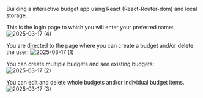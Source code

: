 Building a interactive budget app using React (React-Router-dom) and local storage. 

This is the login page to which you will enter your preferred name:
![2025-03-17 (4)](https://github.com/user-attachments/assets/f6dcd612-d495-4ba2-b5c2-7d51594bc889)

You are directed to the page where you can create a budget and/or delete the user:
![2025-03-17 (1)](https://github.com/user-attachments/assets/9dba31a3-243f-4d92-804f-e8521641e511)

You can create multiple budgets and see existing budgets:
![2025-03-17 (2)](https://github.com/user-attachments/assets/824af299-4ffe-4da9-8c14-cee115e3a664)

You can edit and delete whole budgets and/or individual budget items. 
![2025-03-17 (3)](https://github.com/user-attachments/assets/ffa868ce-93d3-45ae-a31e-1e08e6975ea7)


